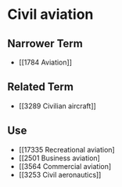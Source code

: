 # Civil aviation  

## Narrower Term

- [[1784 Aviation]]  

## Related Term

- [[3289 Civilian aircraft]]  

## Use

- [[17335 Recreational aviation]
- [[2501 Business aviation]
- [[3564 Commercial aviation]
- [[3253 Civil aeronautics]]  

